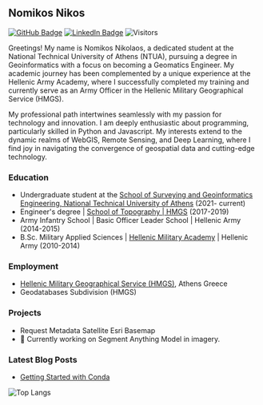 ## Nomikos Nikos
[![GitHub Badge](https://img.shields.io/github/followers/Nomik21?style=social)](https://github.com/Nomik21?tab=followers)
[![LinkedIn Badge](https://img.shields.io/badge/My-LinkedIn-blue)](https://www.linkedin.com/in/nikolaos-nomikos-699419206/)
![Visitors](https://api.visitorbadge.io/api/visitors?path=https%3A%2F%2Fgithub.com%2FNomik21&label=my_visitors&labelColor=%23d9e3f0&countColor=%23697689&style=flat&labelStyle=lower)

Greetings! My name is Nomikos Nikolaos, a dedicated student at the National Technical University of Athens (NTUA), pursuing a degree in Geoinformatics with a focus on becoming a Geomatics Engineer. My academic journey has been complemented by a unique experience at the Hellenic Army Academy, where I successfully completed my training and currently serve as an Army Officer in the Hellenic Military Geographical Service (HMGS).

My professional path intertwines seamlessly with my passion for technology and innovation. I am deeply enthusiastic about programming, particularly skilled in Python and Javascript. My interests extend to the dynamic realms of WebGIS, Remote Sensing, and Deep Learning, where I find joy in navigating the convergence of geospatial data and cutting-edge technology.

### Education 
-   Undergraduate student at the [School of Surveying and Geoinformatics Engineering, National Technical University of Athens](https://www.survey.ntua.gr/el/) (2021- current)
-  Engineer's degree | [School of Topography | HMGS](https://www.gys.gr/hmgs-sxtop.html) (2017-2019)
-   Army Infantry School | Basic Officer Leader School | Hellenic Army (2014-2015)
-  B.Sc. Military Applied Sciences | [Hellenic Military Academy](https://sse.army.gr/) | Hellenic Army (2010-2014)

### Employment 
- [Hellenic Military Geographical  Service (HMGS)](https://www.gys.gr/), Athens Greece
- Geodatabases Subdivision (HMGS)

### Projects
- Request Metadata Satellite Esri Basemap
- 🔭 Currently working on Segment Anything Model in imagery.

### Latest Blog Posts
- [Getting Started with Conda](https://medium.com/@nomikdj21/getting-started-with-conda-a1c095941282)




![Top Langs](https://github-readme-stats-sigma-five.vercel.app/api/top-langs/?username=Nomik21&langs_count=5)
<!--
**Nomik21/Nomik21** is a ✨ _special_ ✨ repository because its `README.md` (this file) appears on your GitHub profile.

Here are some ideas to get you started:

- 🔭 I’m currently working on ...
- 🌱 I’m currently learning ...
- 👯 I’m looking to collaborate on ...
- 🤔 I’m looking for help with ...
- 💬 Ask me about ...
- 📫 How to reach me: ...
- 😄 Pronouns: ...
- ⚡ Fun fact: ...
-->
